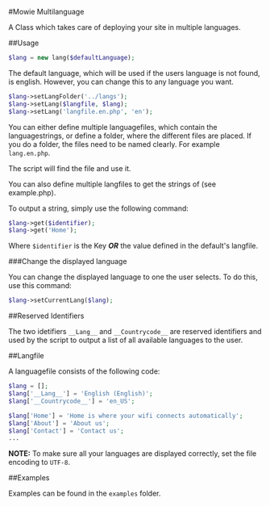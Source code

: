 #Mowie Multilanguage

A Class which takes care of deploying your site in multiple languages.

##Usage

```php
$lang = new lang($defaultLanguage);
```

The default language, which will be used if the users language is not found, is english. However, you can change this to any language you want.

```php
$lang->setLangFolder('../langs');
$lang->setLang($langfile, $lang);
$lang->setLang('langfile.en.php', 'en');
```

You can either define multiple languagefiles, which contain the languagestrings, or define a folder, where the different files are placed. If you do a folder, the files need to be named clearly.
For example `lang.en.php`.

The script will find the file and use it.

You can also define multiple langfiles to get the strings of (see example.php).

To output a string, simply use the following command:
```php
$lang->get($identifier);
$lang->get('Home');
```
Where `$identifier` is the Key _**OR**_ the value defined in the default's langfile.

###Change the displayed language

You can change the displayed language to one the user selects. To do this, use this command:

```php
$lang->setCurrentLang($lang);
```

##Reserved Identifiers

The two idetifiers `__Lang__` and `__Countrycode__` are reserved identifiers and used by the script to output a list of all available languages to the user.

##Langfile

A languagefile consists of the following code:

```php
$lang = [];
$lang['__Lang__'] = 'English (English)';
$lang['__Countrycode__'] = 'en_US';

$lang['Home'] = 'Home is where your wifi connects automatically';
$lang['About'] = 'About us';
$lang['Contact'] = 'Contact us';
...
```

**NOTE:** To make sure all your languages are displayed correctly, set the file encoding to `UTF-8`.

##Examples

Examples can be found in the `examples` folder.